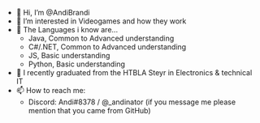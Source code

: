 - 👋 Hi, I’m @AndiBrandi
- 👀 I’m interested in Videogames and how they work
- 🌱 The Languages i know are...
  - Java, Common to Advanced understanding
  - C#/.NET, Common to Advanced understanding
  - JS, Basic understanding
  - Python, Basic understanding
- 📘 I recently graduated from the HTBLA Steyr in Electronics & technical IT
- 📫 How to reach me: 
  - Discord: Andi#8378 / @_andinator (if you message me please mention that you came from GitHub)

<!---
AndiBrandi/AndiBrandi is a ✨ special ✨ repository because its `README.md` (this file) appears on your GitHub profile.
You can click the Preview link to take a look at your changes.
--->

